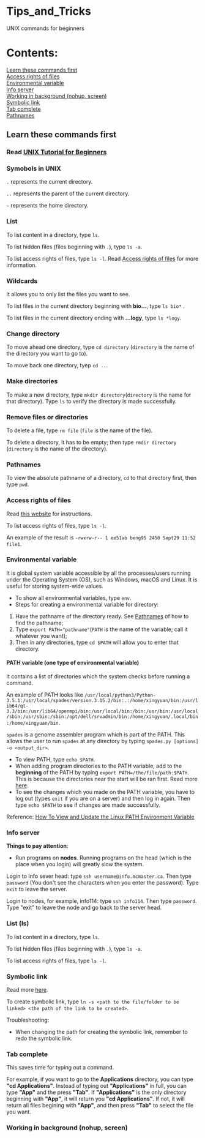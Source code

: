 # Tips_and_Tricks
UNIX commands for beginners

# Contents:
[Learn these commands first](#learn-these-commands-first) <br>
[Access rights of files](#access-rights-of-files) <br>
[Environmental variable](#environmental-variable) <br>
[Info server](#info-server) <br>
[Working in background (nohup, screen)](#working-in-background-nohup-screen) <br>
[Symbolic link](#symbolic-link) <br>
[Tab complete](#tab-complete) <br>
[Pathnames](#pathnames)  <br>

## Learn these commands first

### Read [UNIX Tutorial for Beginners](http://www.ee.surrey.ac.uk/Teaching/Unix/index.html)

### Symobols in UNIX
``.`` represents the current directory. 

``..`` represents the parent of the current directory. 

``~`` represents the home directory.

### List 
To list content in a directory, type ``ls``.

To list hidden files (files beginning with ``.``), type ``ls -a``. 

To list access rights of files, type ``ls -l``. Read [Access rights of files](#access-rights-of-files) for more information.  

### Wildcards 
It allows you to only list the files you want to see. 

To list files in the current directory beginning with **bio...**, type ``ls bio*`` .

To list files in the current directory ending with **...logy**, type ``ls *logy``.

### Change directory 
To move ahead one directory, type ``cd directory`` (``directory`` is the name of the directory you want to go to).

To move back one directory, tyep ``cd ..``.

### Make directories
To make a new directory, type ``mkdir directory``(``directory`` is the name for that directory). Type ``ls`` to verify the directory is made successfully. 

### Remove files or directories
To delete a file, type ``rm file`` (``file`` is the name of the file).

To delete a directory, it has to be empty; then type ``rmdir directory`` (``directory`` is the name of the directory).

### Pathnames
To view the absolute pathname of a directory, ``cd`` to that directory first, then type ``pwd``.

### Access rights of files
Read [this website](https://www.pluralsight.com/blog/it-ops/linux-file-permissions) for instructions.

To list access rights of files, type ``ls -l``. 

An example of the result is ``-rwxrw-r-- 1 ee51ab beng95 2450 Sept29 11:52 file1``. 

### Environmental variable
It is global system variable accessible by all the processes/users running under the Operating System (OS), such as Windows, macOS and Linux. It is useful for storing system-wide values.  
- To show all environmental variables, type ``env``.
- Steps for creating a environmental variable for directory: <br>
1. Have the pathname of the directory ready. See [Pathnames](#pathnames) of how to find the pathname; <br>
2. Type ``export PATH="pathname"``(``PATH`` is the name of the variable; call it whatever you want); <br> 
3. Then in any directories, type ``cd $PATH`` will allow you to enter that directory. 

#### PATH variable (one type of environmental variable)
It contains a list of directories which the system checks before running a command. 

An example of PATH looks like ``/usr/local/python3/Python-3.5.1:/usr/local/spades/version.3.15.2/bin:.:/home/xingyuan/bin:/usr/lib64/qt-3.3/bin:/usr/lib64/openmpi/bin:/usr/local/bin:/bin:/usr/bin:/usr/local/sbin:/usr/sbin:/sbin:/opt/dell/srvadmin/bin:/home/xingyuan/.local/bin:/home/xingyuan/bin``.

``spades`` is a genome assembler program which is part of the PATH. This allows the user to run ``spades`` at any directory by typing ``spades.py [options] -o <output_dir>``. 

- To view PATH, type ``echo $PATH``.
- When adding program directories to the PATH variable, add to the **beginning** of the PATH by typing ``export PATH=/the/file/path:$PATH``. This is because the directories near the start will be ran first. Read more [here](https://stackoverflow.com/questions/9546324/adding-a-directory-to-the-path-environment-variable-in-windows#:~:text=The%20path%20works%20like%20first,the%20beginning%20of%20the%20command). 
- To see the changes which you made on the PATH variable, you have to log out (types ``exit`` if you are on a server) and then log in again. Then type ``echo $PATH`` to see if changes are made successfully. 

Reference: 
[How To View and Update the Linux PATH Environment Variable](https://www.digitalocean.com/community/tutorials/how-to-view-and-update-the-linux-path-environment-variable#step-3-mdash-permanently-adding-a-directory-to-the-path-variable)

### Info server
**Things to pay attention**:
- Run programs on **nodes**. Running programs on the head (which is the place when you login) will greatly slow the system.  

Login to Info sever head: type ``ssh username@info.mcmaster.ca``. Then type ``password`` (You don't see the characters when you enter the password). Type ``exit`` to leave the server.

Login to nodes, for example, info114: type ``ssh info114``. Then type ``password``. Type "exit" to leave the node and go back to the server head. 

### List (ls)
To list content in a directory, type ``ls``.

To list hidden files (files beginning with ``.``), type ``ls -a``. 

To list access rights of files, type ``ls -l``. 

### Symbolic link
Read more [here](https://www.freecodecamp.org/news/symlink-tutorial-in-linux-how-to-create-and-remove-a-symbolic-link/).

To create symbolic link, type ``ln -s <path to the file/folder to be linked> <the path of the link to be created>``.

Troubleshooting: 
- When changing the path for creating the symbolic link, remember to redo the symbolic link. 

### Tab complete
This saves time for typing out a command. 

For example, if you want to go to the **Applications** directory, you can type **"cd Applications"**. Instead of typing out **"Applications"** in full, you can type **"App"** and the press **"Tab"**. If **"Applications"** is the only directory beginning with **"App"**, it will return you **"cd Applications"**. If not, it will return all files begining with **"App"**, and then press **"Tab"** to select the file you want. 

### Working in background (nohup, screen)
